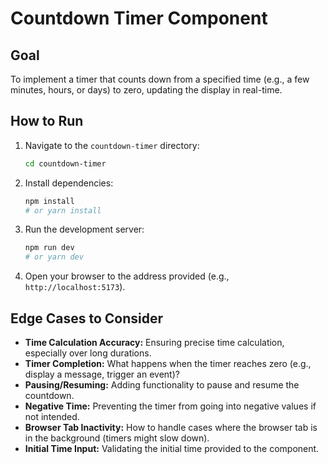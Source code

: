 # Countdown Timer Component

## Goal

To implement a timer that counts down from a specified time (e.g., a few minutes, hours, or days) to zero, updating the display in real-time.

## How to Run

1.  Navigate to the `countdown-timer` directory:
    ```bash
    cd countdown-timer
    ```
2.  Install dependencies:
    ```bash
    npm install
    # or yarn install
    ```
3.  Run the development server:
    ```bash
    npm run dev
    # or yarn dev
    ```
4.  Open your browser to the address provided (e.g., `http://localhost:5173`).

## Edge Cases to Consider

*   **Time Calculation Accuracy:** Ensuring precise time calculation, especially over long durations.
*   **Timer Completion:** What happens when the timer reaches zero (e.g., display a message, trigger an event)?
*   **Pausing/Resuming:** Adding functionality to pause and resume the countdown.
*   **Negative Time:** Preventing the timer from going into negative values if not intended.
*   **Browser Tab Inactivity:** How to handle cases where the browser tab is in the background (timers might slow down).
*   **Initial Time Input:** Validating the initial time provided to the component.